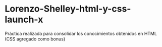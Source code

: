 # Lorenzo-Shelley-html-y-css-launch-x
Práctica realizada para consolidar los conocimientos obtenidos en HTML (CSS agregado como bonus)
